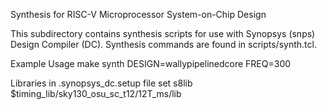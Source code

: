 Synthesis for RISC-V Microprocessor System-on-Chip Design

This subdirectory contains synthesis scripts for use with Synopsys
(snps) Design Compiler (DC).  Synthesis commands are found in
scripts/synth.tcl.

Example Usage
make synth DESIGN=wallypipelinedcore FREQ=300

Libraries in .synopsys_dc.setup file
set s8lib $timing_lib/sky130_osu_sc_t12/12T_ms/lib


